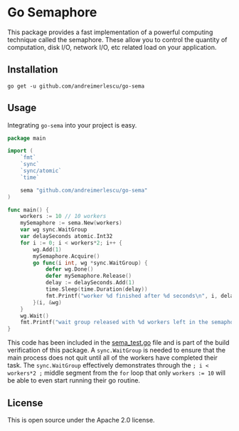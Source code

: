 # Go Semaphore

This package provides a fast implementation of a powerful
computing technique called the semaphore. These allow you to
control the quantity of computation, disk I/O, network I/O, 
etc related load on your application.

## Installation

```shell
go get -u github.com/andreimerlescu/go-sema
```

## Usage

Integrating `go-sema` into your project is easy.

```go
package main

import (
	`fmt`
	`sync`
	`sync/atomic`
	`time`

	sema "github.com/andreimerlescu/go-sema"
)

func main() {
	workers := 10 // 10 workers
	mySemaphore := sema.New(workers)
	var wg sync.WaitGroup
	var delaySeconds atomic.Int32
	for i := 0; i < workers*2; i++ {
		wg.Add(1)
		mySemaphore.Acquire()
		go func(i int, wg *sync.WaitGroup) {
			defer wg.Done()
			defer mySemaphore.Release()
			delay := delaySeconds.Add(1)
			time.Sleep(time.Duration(delay))
			fmt.Printf("worker %d finished after %d seconds\n", i, delaySeconds.Load())
		}(i, &wg)
	}
	wg.Wait()
	fmt.Printf("wait group released with %d workers left in the semaphore\n", mySemaphore.Len())
}
```

This code has been included in the [sema_test.go](sema_test.go) file and is part of the build verification of
this package. A `sync.WaitGroup` is needed to ensure that the main process does not quit until all of the
workers have completed their task. The `sync.WaitGroup` effectively demonstrates through the `; i < workers*2 ;`
middle segment from the `for` loop that only `workers := 10` will be able to even start running their
go routine. 

## License

This is open source under the Apache 2.0 license.


